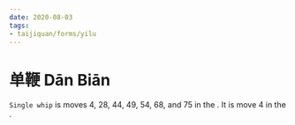 ```yaml
---
date: 2020-08-03
tags:
- taijiquan/forms/yilu
---
```


# 单鞭 Dān Biān

`Single whip` is moves 4, 28, 44, 49, 54, 68, and 75 in the <yilu>. It is move 4 in the <erlu>.
